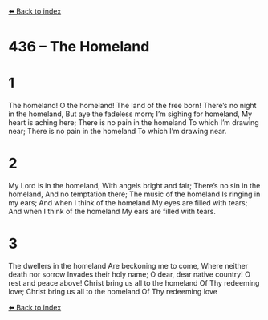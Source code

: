 [⬅️ Back to index](../README.md)

# 436 – The Homeland


# 1
The homeland! O the homeland!
The land of the free born!
There’s no night in the homeland,
But aye the fadeless morn;
I’m sighing for homeland,
My heart is aching here;
There is no pain in the homeland
To which I’m drawing near;
There is no pain in the homeland
To which I’m drawing near.

# 2
My Lord is in the homeland,
With angels bright and fair;
There’s no sin in the homeland,
And no temptation there;
The music of the homeland
Is ringing in my ears;
And when I think of the homeland
My eyes are filled with tears;
And when I think of the homeland
My ears are filled with tears.

# 3
The dwellers in the homeland
Are beckoning me to come,
Where neither death nor sorrow
Invades their holy name;
O dear, dear native country!
O rest and peace above!
Christ bring us all to the homeland
Of Thy redeeming love;
Christ bring us all to the homeland
Of Thy redeeming love

[⬅️ Back to index](../README.md)
